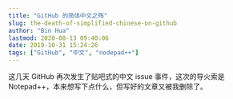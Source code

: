 ```yaml
---
title: "GitHub 的简体中文之殇"
slug: the-death-of-simplified-chinese-on-github
author: "Bin Hua"
lastmod: 2020-08-13 09:40:06
date: 2019-10-31 15:24:26
tags: ["GitHub", "中文", "nodepad++"]
---
```


这几天 GitHub 再次发生了贴吧式的中文 issue 事件，这次的导火索是 Notepad++，本来想写下点什么，但写好的文章又被我删除了。